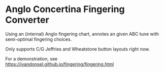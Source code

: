 
Anglo Concertina Fingering Converter
===================================

Using an (internal) Anglo fingering chart, annotes an given
ABC tune with semi-optimal fingering choices.

Only supports C/G Jeffries and Wheatstone button layouts right now.

For a demonstration, see https://jvandonsel.github.io/fingering/fingering.html

